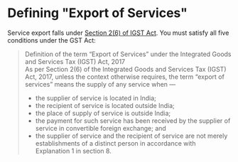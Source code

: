 # Defining "Export of Services"

Service export falls under [Section 2(6) of IGST Act](https://gst.caclub.in/section-26-of-igst-act-meaning-of-export-of-services/). You must satisfy all five conditions under the GST Act:

> Definition of the term “Export of Services” under the Integrated Goods and Services Tax (IGST) Act, 2017  
As per Section 2(6) of the Integrated Goods and Services Tax (IGST) Act, 2017, unless the context otherwise requires, the term “export of services” means the supply of any service when —
> * the supplier of service is located in India;
> * the recipient of service is located outside India;
> * the place of supply of service is outside India;
> * the payment for such service has been received by the supplier of service in convertible foreign exchange; and
> * the supplier of service and the recipient of service are not merely establishments of a distinct person in accordance with Explanation 1 in section 8.
